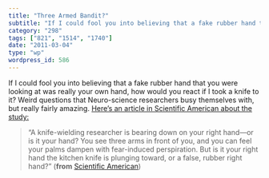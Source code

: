 ```yaml
---
title: "Three Armed Bandit?"
subtitle: "If I could fool you into believing that a fake rubber hand that you were looking at was really your ..."
category: "298"
tags: ["821", "1514", "1740"]
date: "2011-03-04"
type: "wp"
wordpress_id: 586
---
```

If I could fool you into believing that a fake rubber hand that you were looking at was really your own hand, how would you react if I took a knife to it? Weird questions that Neuro-science researchers busy themselves with, but really fairly amazing. [Here’s an article in Scientific American about the study:](http://www.scientificamerican.com/blog/post.cfm?id=need-an-extra-hand-researchers-conv-2011-02-23)

> “A knife-wielding researcher is bearing down on your right hand—or is it your hand? You see three arms in front of you, and you can feel your palms dampen with fear-induced perspiration. But is it your right hand the kitchen knife is plunging toward, or a false, rubber right hand?” (**from** [Scientific American](http://www.scientificamerican.com/blog/post.cfm?id=need-an-extra-hand-researchers-conv-2011-02-23))